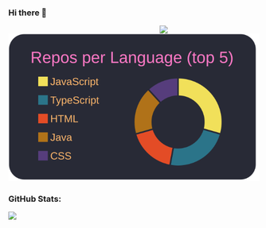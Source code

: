 ### Hi there 👋

 <img align="right" width="200" src="https://media3.giphy.com/media/du3J3cXyzhj75IOgvA/giphy.gif?cid=ecf05e47fsj3agb136y2t4wpf1pt9ur74m98gmvyldm867bk&rid=giphy.gif" />

 ![](https://raw.githubusercontent.com/AlexPauloVieira/AlexPauloVieira/master/profile-summary-card-output/dracula/1-repos-per-language.svg)

### GitHub Stats:
<div>
  <div>
    <img align="left" src="https://github-readme-stats.vercel.app/api?username=alexpaulovieira&show_icons=true&theme=dracula&count_private=true" />
  </div>
</div>

<!--
**AlexPauloVieira/AlexPauloVieira** is a ✨ _special_ ✨ repository because its `README.md` (this file) appears on your GitHub profile.

Here are some ideas to get you started:

- 🔭 I’m currently working on ...
- 🌱 I’m currently learning ...
- 👯 I’m looking to collaborate on ...
- 🤔 I’m looking for help with ...
- 💬 Ask me about ...
- 📫 How to reach me: ...
- 😄 Pronouns: ...
- ⚡ Fun fact: ...
-->
